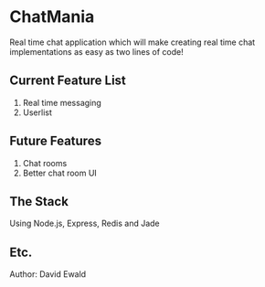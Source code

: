 ChatMania
=========
Real time chat application which will make creating real time chat implementations as easy as two lines of code!

Current Feature List
---------
1. Real time messaging
2. Userlist

Future Features
--------
1. Chat rooms
2. Better chat room UI

The Stack
--------
Using Node.js, Express, Redis and Jade

Etc.
--------
Author: David Ewald
